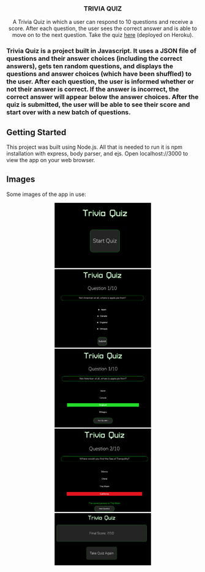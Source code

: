 <p align="center">

  <h3 align="center">TRIVIA QUIZ</h3>

  <p align="center">
    A Trivia Quiz in which a user can respond to 10 questions and receive a score. After each question, the user sees the correct answer and is able to move on to the next question. Take the quiz <a href="https://rocky-fortress-95943.herokuapp.com/">here</a> (deployed on Heroku). 
    <br />
</p>

<h3 align="center>ABOUT THE PROJECT</h3>

<p align = "center">
Trivia Quiz is a project built in Javascript. It uses a JSON file of questions and their answer choices (including the correct answers), gets ten random questions, and 
displays the questions and answer choices (which have been shuffled) to the user. After each question, the user is informed whether or not their answer is correct. If 
the answer is incorrect, the correct answer will appear below the answer choices. After the quiz is submitted, the user will be able to see their score and start over with 
a new batch of questions.
</p>


<!-- GETTING STARTED -->
## Getting Started

This project was built using Node.js. All that is needed to run it is npm installation with express, body parser, and ejs. 
Open localhost://3000 to view the app on your web browser. 

<!-- SCREENSHOTS -->
## Images

Some images of the app in use: 

<p align="center">
<img width="50%" src="screenshots/Trivia Quiz Start.png"></center>
<br/>
<img width="50%" src="screenshots/Trivia Quiz Question.png"></center>
<br/>
<img width="50%" src="screenshots/Trivia Quiz Correct.png"></center>
<br/>
<img width="50%" src="screenshots/Trivia Quiz Incorrect.png"></center>
<br/>
<img width="50%" src="screenshots/Trivia Quiz Score.png"></center>
<br/>
</p>


